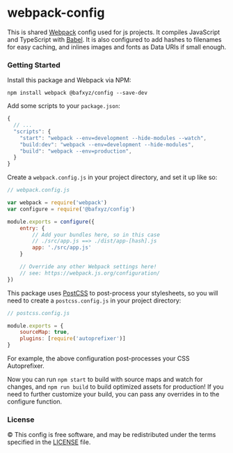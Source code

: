# webpack-config

This is shared [Webpack](http://webpack.github.io) config used for js projects. It compiles JavaScript and TypeScript with [Babel](https://babeljs.io). It is also configured to add hashes to filenames for easy caching, and inlines images and fonts as Data URIs if small enough.

### Getting Started

Install this package and Webpack via NPM:

```
npm install webpack @bafxyz/config --save-dev
```

Add some scripts to your `package.json`:

```js
{
  // ...
  "scripts": {
    "start": "webpack --env=development --hide-modules --watch",
    "build:dev": "webpack --env=development --hide-modules",
    "build": "webpack --env=production",
  }
}
```

Create a `webpack.config.js` in your project directory, and set it up like so:

```js
// webpack.config.js

var webpack = require('webpack')
var configure = require('@bafxyz/config')

module.exports = configure({
    entry: {
        // Add your bundles here, so in this case
        // ./src/app.js ==> ./dist/app-[hash].js
        app: './src/app.js'
    }

    // Override any other Webpack settings here!
    // see: https://webpack.js.org/configuration/
})
```

This package uses [PostCSS](https://postcss.org/) to post-process your stylesheets, so you will need to create a `postcss.config.js` in your project directory:

```js
// postcss.config.js

module.exports = {
    sourceMap: true,
    plugins: [require('autoprefixer')]
}
```

For example, the above configuration post-processes your CSS Autoprefixer.

Now you can run `npm start` to build with source maps and watch for changes, and `npm run build` to build optimized assets for production! If you need to further customize your build, you can pass any overrides in to the configure function.

### License

&copy; This config is free software, and may be redistributed under the
terms specified in the [LICENSE](https://github.com/bafxyz/config/blob/master/LICENSE) file.
